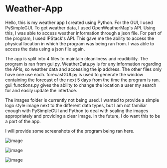 # Weather-App

Hello, this is my weather app I created using Python. For the GUI, I used PySimpleGUI. To get weather data, I used OpenWeatherMap's API. Using this, I was able to access weather information through a json file. For part of the program, I used IPStack's API. This gave me the ability to access the physical location in which the program was being ran from. I was able to access the data using a json file again. 

The app is split into 4 files to maintain cleanliness and readibility. The program is ran from gui.py. WeatherData.py is for any information regarding the APIs, so weather data and accessing the ip address. The other files only have one use each. forecastGUI.py is used to generate the window containing the forecast of the next 5 days from the time the program is ran. gui_functions.py gives the ability to change the location a user my search for and easily update the interface. 

The images folder is currently not being used. I wanted to provide a simple logo style image next to the different data types, but I am not familiar enough with PySimpleGUI and Python to deal with scaling the images appropriately and providing a clear image. In the future, I do want this to be a part of the app.

I will provide some screenshots of the program being ran here. 

![image](https://github.com/kkinsey01/Weather-App/assets/104642932/cbb81486-6a7e-49ce-9cb4-6fbf3a6a42b9)

![image](https://github.com/kkinsey01/Weather-App/assets/104642932/9770b8e3-f54b-475d-a696-0f8c86b129b5)

![image](https://github.com/kkinsey01/Weather-App/assets/104642932/bc80f805-16a5-4dc7-a2fe-90a962aa2d80)
